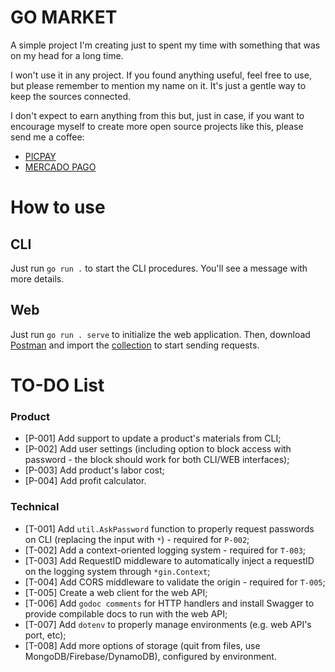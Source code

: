 # GO MARKET

A simple project I'm creating just to spent my time with something that was on my head for a long time.

I won't use it in any project. If you found anything useful, feel free to use, but please remember to mention my name on it. It's just a gentle way to keep the sources connected.

I don't expect to earn anything from this but, just in case, if you want to encourage myself to create more open source projects like this, please send me a coffee:

- [PICPAY](https://picpay.me/kaiquegarcia.dev/10.0)
- [MERCADO PAGO](https://mpago.la/2rJb27G)

# How to use

## CLI

Just run `go run .` to start the CLI procedures. You'll see a message with more details.

## Web

Just run `go run . serve` to initialize the web application. Then, download [Postman](https://www.postman.com/) and import the [collection](./gomarket.postman_collection.json) to start sending requests.

# TO-DO List

### Product
- [P-001] Add support to update a product's materials from CLI;
- [P-002] Add user settings (including option to block access with password - the block should work for both CLI/WEB interfaces);
- [P-003] Add product's labor cost;
- [P-004] Add profit calculator.

### Technical
- [T-001] Add `util.AskPassword` function to properly request passwords on CLI (replacing the input with `*`) - required for `P-002`;
- [T-002] Add a context-oriented logging system - required for `T-003`;
- [T-003] Add RequestID middleware to automatically inject a requestID on the logging system through `*gin.Context`;
- [T-004] Add CORS middleware to validate the origin - required for `T-005`;
- [T-005] Create a web client for the web API;
- [T-006] Add `godoc comments` for HTTP handlers and install Swagger to provide compilable docs to run with the web API;
- [T-007] Add `dotenv` to properly manage environments (e.g. web API's port, etc);
- [T-008] Add more options of storage (quit from files, use MongoDB/Firebase/DynamoDB), configured by environment.